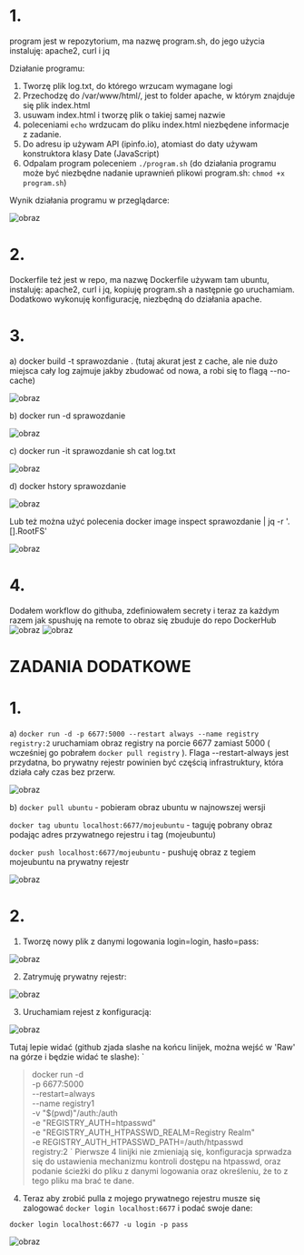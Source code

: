 # 1.
program jest w repozytorium, ma nazwę program.sh, do jego użycia instaluję: apache2, curl i jq

Działanie programu:

1. Tworzę plik log.txt, do którego wrzucam wymagane logi
2. Przechodzę do /var/www/html/, jest to folder apache, w którym znajduje się plik index.html
3. usuwam index.html i tworzę plik o takiej samej nazwie
4. poleceniami `echo` wrdzucam do pliku index.html niezbędene informacje z zadanie. 
5. Do adresu ip używam API (ipinfo.io), atomiast do daty używam konstruktora klasy Date (JavaScript)
6. Odpalam program poleceniem `./program.sh` (do działania programu może być niezbędne nadanie uprawnień plikowi program.sh: `chmod +x program.sh`)

Wynik działania programu w przeglądarce:


![obraz](https://user-images.githubusercontent.com/53970326/141271011-66c73195-6b96-4b25-a647-80785a9dfbb3.png)


# 2. 
Dockerfile też jest w repo, ma nazwę Dockerfile
używam tam ubuntu, instaluję: apache2, curl i jq, kopiuję program.sh a następnie go uruchamiam. Dodatkowo wykonuję konfigurację, niezbędną do działania apache.
# 3.
  a) docker build -t sprawozdanie .  (tutaj akurat jest z cache, ale nie dużo miejsca cały log zajmuje jakby zbudować od nowa, a robi się to flagą --no-cache)
  
  ![obraz](https://user-images.githubusercontent.com/53970326/141271209-bdd855a6-1de5-4447-b4fc-6c038bf7c478.png)

  b) docker run -d sprawozdanie
  
  ![obraz](https://user-images.githubusercontent.com/53970326/141271397-bd9492e0-4b85-49de-9a6c-43e3f3dcdb38.png)

  c) docker run -it sprawozdanie sh
     cat log.txt
     
   ![obraz](https://user-images.githubusercontent.com/53970326/141272062-893896c6-f395-4f08-8545-58ce75c2839b.png)
     
  d) docker hstory sprawozdanie
  
  ![obraz](https://user-images.githubusercontent.com/53970326/141272191-ddfacc55-b30b-4bc9-af97-5f9633f940ab.png)

  Lub też można użyć polecenia docker image inspect sprawozdanie | jq -r '.[].RootFS'
  
  ![obraz](https://user-images.githubusercontent.com/53970326/141272806-e2219673-c57c-4fd6-b18f-9c2443700bf6.png)

  
# 4.
Dodałem workflow do githuba, zdefiniowałem secrety i teraz za każdym razem jak spushuję na remote to obraz się zbuduje do repo DockerHub
![obraz](https://user-images.githubusercontent.com/53970326/141201195-445f6e7d-bb99-469c-96f0-6602169e7651.png)
![obraz](https://user-images.githubusercontent.com/53970326/141201284-e1f9f2e0-83af-4af4-ae82-8f1598209c3f.png)


# ZADANIA DODATKOWE

# 1.
a) `docker run -d -p 6677:5000 --restart always --name registry registry:2` uruchamiam obraz registry na porcie 6677 zamiast 5000 ( wcześniej go pobrałem `docker pull registry` ). Flaga --restart-always jest przydatna, bo prywatny rejestr powinien być częścią infrastruktury, która działa cały czas bez przerw.

![obraz](https://user-images.githubusercontent.com/53970326/141273899-b1d60601-7dde-4bb3-86e8-73141178925a.png)

b) 
`docker pull ubuntu` - pobieram obraz ubuntu w najnowszej wersji

`docker tag ubuntu localhost:6677/mojeubuntu` - taguję pobrany obraz podając adres przywatnego rejestru i tag (mojeubuntu)

`docker push localhost:6677/mojeubuntu` - pushuję obraz z tegiem mojeubuntu na prywatny rejestr

![obraz](https://user-images.githubusercontent.com/53970326/141274172-ce522c4e-7349-4ec7-80cb-2cf1e24f5995.png)


# 2.
1. Tworzę nowy plik z danymi logowania login=login, hasło=pass:

![obraz](https://user-images.githubusercontent.com/53970326/141275866-dea2b148-302e-4ff8-8e2d-d6e098b1fa92.png)


2. Zatrymuję prywatny rejestr:

![obraz](https://user-images.githubusercontent.com/53970326/141275962-0f9a29c3-e662-4442-b681-b2292f1216e0.png)


3. Uruchamiam rejest z konfiguracją:

![obraz](https://user-images.githubusercontent.com/53970326/141277024-5483f3a8-fbe3-47a4-b90e-1a8cb7059c05.png)

Tutaj lepie widać (github zjada slashe na końcu linijek, można wejść w 'Raw' na górze i będzie widać te slashe):
`
> docker run -d \
> -p 6677:5000 \
> --restart=always \
> --name registry1 \
> -v "$(pwd)"/auth:/auth \
> -e "REGISTRY_AUTH=htpasswd" \
> -e "REGISTRY_AUTH_HTPASSWD_REALM=Registry Realm" \
> -e REGISTRY_AUTH_HTPASSWD_PATH=/auth/htpasswd \
> registry:2
`
Pierwsze 4 linijki nie zmieniają się, konfiguracja sprwadza się do ustawienia mechanizmu kontroli dostępu na htpasswd, oraz podanie ścieżki do pliku z danymi logowania oraz określeniu, że to z tego pliku ma brać te dane.


4. Teraz aby zrobić pulla z mojego prywatnego rejestru musze się zalogować `docker login localhost:6677` i podać swoje dane:

`docker login localhost:6677 -u login -p pass`

![obraz](https://user-images.githubusercontent.com/53970326/141363153-392712bb-3ee2-41b9-b4ae-2e8df232cf67.png)

